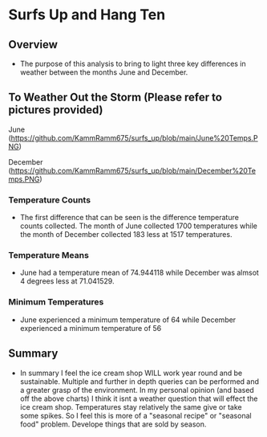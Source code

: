 # Surfs Up and Hang Ten

## Overview
  - The purpose of this analysis to bring to light three key differences in weather between the months June and December.

## To Weather Out the Storm (Please refer to pictures provided)

June (https://github.com/KammRamm675/surfs_up/blob/main/June%20Temps.PNG)

December (https://github.com/KammRamm675/surfs_up/blob/main/December%20Temps.PNG)

### Temperature Counts
  - The first difference that can be seen is the difference temperature counts collected.  The month of June collected 1700 temperatures while the month of December collected 183 less at 1517 temperatures. 

### Temperature Means
  - June had a temperature mean of 74.944118 while December was almsot 4 degrees less at 71.041529.

### Minimum Temperatures 
  - June experienced a minimum temperature of 64 while December experienced a minimum temperature of 56

## Summary
  - In summary I feel the ice cream shop WILL work year round and be sustainable.  Multiple and further in depth queries can be performed and a greater grasp of the environment.  In my personal opinion (and based off the above charts) I think it isnt a weather question that will effect the ice cream shop.  Temperatures stay relatively the same give or take some spikes.  So I feel this is more of a "seasonal recipe" or "seasonal food" problem. Develope things that are sold by season. 
